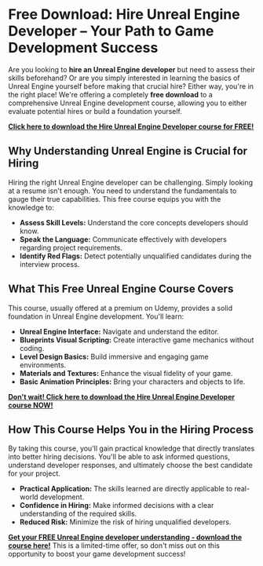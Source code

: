 # Free Download: Hire Unreal Engine Developer – Your Path to Game Development Success

Are you looking to **hire an Unreal Engine developer** but need to assess their skills beforehand? Or are you simply interested in learning the basics of Unreal Engine yourself before making that crucial hire? Either way, you're in the right place! We're offering a completely **free download** to a comprehensive Unreal Engine development course, allowing you to either evaluate potential hires or build a foundation yourself.

[**Click here to download the Hire Unreal Engine Developer course for FREE!**](https://udemywork.com/hire-unreal-engine-developer)

## Why Understanding Unreal Engine is Crucial for Hiring

Hiring the right Unreal Engine developer can be challenging. Simply looking at a resume isn't enough. You need to understand the fundamentals to gauge their true capabilities. This free course equips you with the knowledge to:

*   **Assess Skill Levels:** Understand the core concepts developers should know.
*   **Speak the Language:** Communicate effectively with developers regarding project requirements.
*   **Identify Red Flags:** Detect potentially unqualified candidates during the interview process.

## What This Free Unreal Engine Course Covers

This course, usually offered at a premium on Udemy, provides a solid foundation in Unreal Engine development. You'll learn:

*   **Unreal Engine Interface:** Navigate and understand the editor.
*   **Blueprints Visual Scripting:** Create interactive game mechanics without coding.
*   **Level Design Basics:** Build immersive and engaging game environments.
*   **Materials and Textures:** Enhance the visual fidelity of your game.
*   **Basic Animation Principles:** Bring your characters and objects to life.

[**Don't wait! Click here to download the Hire Unreal Engine Developer course NOW!**](https://udemywork.com/hire-unreal-engine-developer)

## How This Course Helps You in the Hiring Process

By taking this course, you'll gain practical knowledge that directly translates into better hiring decisions. You'll be able to ask informed questions, understand developer responses, and ultimately choose the best candidate for your project.

*   **Practical Application:** The skills learned are directly applicable to real-world development.
*   **Confidence in Hiring:** Make informed decisions with a clear understanding of the required skills.
*   **Reduced Risk:** Minimize the risk of hiring unqualified developers.

[**Get your FREE Unreal Engine developer understanding - download the course here!**](https://udemywork.com/hire-unreal-engine-developer) This is a limited-time offer, so don't miss out on this opportunity to boost your game development success!
